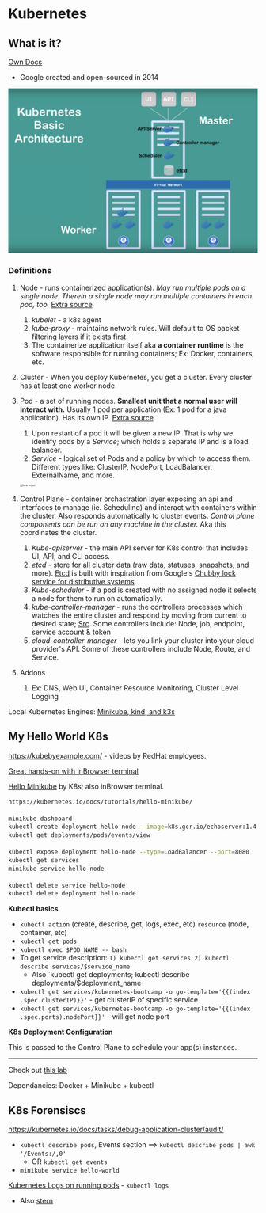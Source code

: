 # Kubernetes

## What is it?

[Own Docs](https://kubernetes.io/docs/concepts/overview/what-is-kubernetes/)
- Google created and open-sourced in 2014

<img src="README.assets/image-20211102133926611.png" alt="https://www.youtube.com/watch?v=VnvRFRk_51k&list=PLy7NrYWoggjziYQIDorlXjTvvwweTYoNC" style="zoom:50%;" />

### Definitions

1. Node - runs containerized application(s). *May run multiple pods on a single node. Therein a single node may run multiple containers in each pod, too.* [Extra source](https://www.youtube.com/watch?v=umXEmn3cMWY)
   1. *kubelet* - a k8s agent
   2. *kube-proxy* - maintains network rules. Will default to OS packet filtering layers if it exists first.
   3. The containerize application itself aka **a container runtime** is the software responsible for running containers; Ex: Docker, containers, etc.
   
2. Cluster - When you deploy Kubernetes, you get a cluster. Every cluster has at least one worker node

3. Pod - a set of running nodes. **Smallest unit that a normal user will interact with.** Usually 1 pod per application (Ex: 1 pod for a java application). Has its own IP. [Extra source](https://softchris.github.io/pages/kubernetes-two.html#pods)
   1. Upon restart of a pod it will be given a new IP. That is why we identify pods by a *Service*; which holds a separate IP and is a load balancer.
   2. *Service* - logical set of Pods and a policy by which to access them. Different types like: ClusterIP, NodePort, LoadBalancer, ExternalName, and more.
   <img src="https://thepracticaldev.s3.amazonaws.com/i/rfvpt1fawgau4h35qju6.png" alt="Node vs pod" style="zoom:30%;" />
   
4. Control Plane - container orchastration layer exposing an api and interfaces to manage (ie. Scheduling) and interact with containers within the cluster. Also responds automatically to cluster events. *Control plane components can be run on any machine in the cluster.* Aka this coordinates the cluster.
   1. *Kube-apiserver* - the main API server for K8s control that includes UI, API, and CLI access.
   2. *etcd* - store for all cluster data (raw data, statuses, snapshots, and more). [Etcd](https://etcd.io/docs/v3.5/quickstart/) is built with inspiration from Google's [Chubby lock service for distributive systems](https://static.googleusercontent.com/media/research.google.com/en//archive/chubby-osdi06.pdf).
   3. *Kube-scheduler* - if a pod is created with no assigned node it selects a node for them to run on automatically.
   4. *kube-controller-manager* - runs the controllers processes which watches the entire cluster and respond by moving from current to desired state; [Src](https://kubernetes.io/docs/concepts/overview/components/#kube-controller-manager). Some controllers include: Node, job, endpoint, service account & token
   5. *cloud-controller-manager* - lets you link your cluster into your cloud provider's API. Some of these controllers include Node, Route, and Service.
   
5. Addons
   1. Ex: DNS, Web UI, Container Resource Monitoring, Cluster Level Logging
   
   

Local Kubernetes Engines: [Minikube, kind, and k3s](https://brennerm.github.io/posts/minikube-vs-kind-vs-k3s.html)

## My Hello World K8s

https://kubebyexample.com/ - videos by RedHat employees.

[Great hands-on with inBrowser terminal](https://kubernetes.io/docs/tutorials/kubernetes-basics/)

[Hello Minikube](https://kubernetes.io/docs/tutorials/hello-minikube/) by K8s; also inBrowser terminal.

```bash
https://kubernetes.io/docs/tutorials/hello-minikube/

minikube dashboard
kubectl create deployment hello-node --image=k8s.gcr.io/echoserver:1.4
kubectl get deployments/pods/events/view

kubectl expose deployment hello-node --type=LoadBalancer --port=8080
kubectl get services
minikube service hello-node

kubectl delete service hello-node
kubectl delete deployment hello-node
```

**Kubectl basics**

- `kubectl action` (create, describe, get, logs, exec, etc) `resource` (node, container, etc)
- `kubectl get pods`
- `kubectl exec $POD_NAME -- bash`
- To get service description: `1) kubectl get services 2) kubectl describe services/$service_name`
  - Also `kubectl get deployments; kubectl describe deployments/$deployment_name
- `kubectl get services/kubernetes-bootcamp -o go-template='{{(index .spec.clusterIP)}}'` - get clusterIP of specific service
- `kubectl get services/kubernetes-bootcamp -o go-template='{{(index .spec.ports).nodePort}}'` - will get node port

**K8s Deployment Configuration**

This is passed to the Control Plane to schedule your app(s) instances.

---------

Check out [this lab](https://softchris.github.io/pages/kubernetes-two.html#lab-fun-with-labels-and-kubectl)

Dependancies: Docker + Minikube + kubectl

## K8s Forensiscs

https://kubernetes.io/docs/tasks/debug-application-cluster/audit/

- `kubectl describe pods`, Events section ==> `kubectl describe pods | awk '/Events:/,0'`
  - OR `kubectl get events`
- `minikube service hello-world`



[Kubernetes Logs on running pods](https://kubebyexample.com/en/learning-paths/kubernetes-fundamentals/kubernetes-logs) - `kubectl logs`

- Also [stern](https://github.com/wercker/stern)


